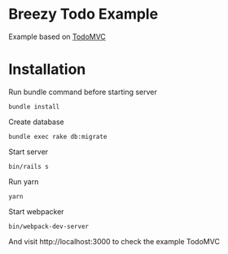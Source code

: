 # Breezy Todo Example

Example based on [TodoMVC](https://github.com/tastejs/todomvc/)

# Installation

Run bundle command before starting server

`bundle install`

Create database

`bundle exec rake db:migrate`

Start server

`bin/rails s`

Run yarn

`yarn`

Start webpacker

`bin/webpack-dev-server`

And visit http://localhost:3000 to check the example TodoMVC
